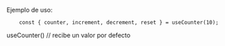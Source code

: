 Ejemplo de uso:

```
    const { counter, increment, decrement, reset } = useCounter(10);
```

useCounter() // recibe un valor por defecto
